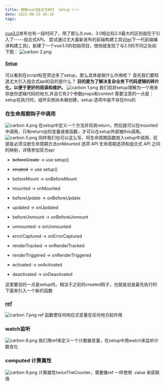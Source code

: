 ```yaml
---
title: 理解vue3组合式API  Setup（一）
date: 2021-06-25 16:18
tags:
---
```

[vue3.0](https://v3.cn.vuejs.org/)发布也有一段时间了，用了那么久vue，3.0相比较2.0最大的区别就在于引入了-----组合式API。
尝试通过尤大最新发布的前端构建工具[Vite](https://cn.vitejs.dev/)(下一代前端编译构建工具)，新建了一个vue3.0的初始项目，很快就发现了与2.0的不同之处如下图：
![carbon 2.png](https://vanterc.oss-cn-beijing.aliyuncs.com/blog/carbon%20(2)_1624615490869.png)
#### [Setup](https://v3.cn.vuejs.org/guide/composition-api-introduction.html#%E4%BB%80%E4%B9%88%E6%98%AF%E7%BB%84%E5%90%88%E5%BC%8F-api)  
可以看到在script标签旁边多了setup，那么具体是做什么作用呢？
首先我们要知道尤大引入组合式api的目的是什么？
**目的是为了解决复杂业务下代码逻辑的碎片化，以便于更好的阅读和维护。**
![carbon 1.png](https://vanterc.oss-cn-beijing.aliyuncs.com/blog/carbon%20(1)_1624615396489.png)
我们现将setup理解为一个用来存放你逻辑代码的地方,并且它有2个参数props和context
需要注意的一点是：
setup在执行时，组件实例尚未被创建，setup 选项中是不存在this的
### 在生命周期钩子中调用
![carbon 4.png](https://vanterc.oss-cn-beijing.aliyuncs.com/blog/carbon%20(4)_1625454437233.png)
在setup中定义一个方法并将其return，然后就可以在mounted中调用，只有return出的变量或者函数，才可以在setup外部被this调用。
![carbon 5.png](https://vanterc.oss-cn-beijing.aliyuncs.com/blog/carbon%20(5)_1625454662080.png)
同样我们也可以这么写，将生命周期函数放入setup中调用，前提是必须注册生命周期方法onMounted
选项 API 生命周期选项和组合式 API 之间的映射，详情参加官方api
- ~~beforeCreate~~ -> use setup()

- ~~created~~ -> use setup()

- beforeMount -> onBeforeMount

- mounted -> onMounted

- beforeUpdate -> onBeforeUpdate

- updated -> onUpdated

- beforeUnmount -> onBeforeUnmount

- unmounted -> onUnmounted

- errorCaptured -> onErrorCaptured

- renderTracked -> onRenderTracked

- renderTriggered -> onRenderTriggered

- activated -> onActivated

- deactivated -> onDeactivated

这里要说的一点是setup内，相当于之前的created钩子，也就是说是最先执行的
下面来引入一个新的函数
### [ref](https://v3.cn.vuejs.org/guide/composition-api-introduction.html#%E5%B8%A6-ref-%E7%9A%84%E5%93%8D%E5%BA%94%E5%BC%8F%E5%8F%98%E9%87%8F)
![carbon 7.png](https://vanterc.oss-cn-beijing.aliyuncs.com/blog/carbon%20(7)_1625455356513.png)
ref 函数使任何响应式变量在任何地方起作用
### watch监听
![carbon 8.png](https://vanterc.oss-cn-beijing.aliyuncs.com/blog/carbon%20(8)_1625456544045.png)
我们用ref来定义一个计数器变量，在setup中用watch来监听计数变化
### computed 计算属性
![carbon 9.png](https://vanterc.oss-cn-beijing.aliyuncs.com/blog/carbon%20(9)_1625464411330.png)
计算属性twiceTheCounter，需要像ref 一样使用 .value 来获取值
